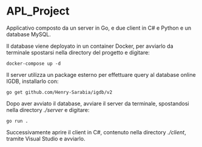 # APL_Project
Applicativo composto da un server in Go, e due client in C# e Python e un database MySQL.

Il database viene deployato in un container Docker, per avviarlo da terminale spostarsi nella directory del progetto e digitare:
```
docker-compose up -d
```
Il server utilizza un package esterno per effettuare query al database online IGDB, installarlo con:

```
go get github.com/Henry-Sarabia/igdb/v2
```
Dopo aver avviato il database, avviare il server da terminale, spostandosi nella directory <i>./server</i> e digitare:
```
go run .
```
Successivamente aprire il client in C#, contenuto nella directory <i>./client</i>, tramite Visual Studio e avviarlo.
